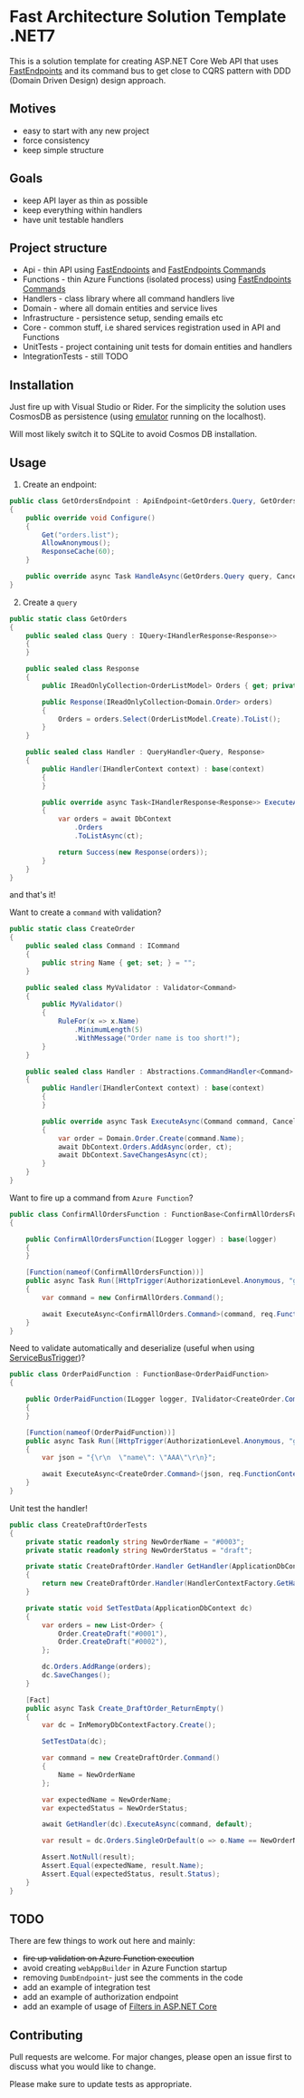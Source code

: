 # Fast Architecture Solution Template .NET7

This is a solution template for creating ASP.NET Core Web API that uses [FastEndpoints](https://fast-endpoints.com) and its command bus to get close to CQRS pattern with DDD (Domain Driven Design) design approach.

## Motives

- easy to start with any new project
- force consistency
- keep simple structure

## Goals

- keep API layer as thin as possible
- keep everything within handlers
- have unit testable handlers

## Project structure

- Api - thin API using [FastEndpoints](https://fast-endpoints.com) and [FastEndpoints Commands](https://fast-endpoints.com/docs/command-bus#_1-define-a-command)
- Functions - thin Azure Functions (isolated process) using [FastEndpoints Commands](https://fast-endpoints.com/docs/command-bus#_1-define-a-command)
- Handlers - class library where all command handlers live
- Domain - where all domain entities and service lives
- Infrastructure - persistence setup, sending emails etc
- Core - common stuff, i.e shared services registration used in API and Functions
- UnitTests - project containing unit tests for domain entities and handlers
- IntegrationTests - still TODO

## Installation

Just fire up with Visual Studio or Rider.
For the simplicity the solution uses CosmosDB as persistence (using [emulator](https://aka.ms/cosmosdb-emulator) running on the localhost).

Will most likely switch it to SQLite to avoid Cosmos DB installation.

## Usage

1. Create an endpoint:

```csharp
public class GetOrdersEndpoint : ApiEndpoint<GetOrders.Query, GetOrders.Response>
{
    public override void Configure()
    {
        Get("orders.list");
        AllowAnonymous();
        ResponseCache(60);
    }

    public override async Task HandleAsync(GetOrders.Query query, CancellationToken ct) => await SendAsync(query, ct);
}
```

2. Create a `query`

```csharp
public static class GetOrders
{
    public sealed class Query : IQuery<IHandlerResponse<Response>>
    {
    }

    public sealed class Response
    {
        public IReadOnlyCollection<OrderListModel> Orders { get; private set; }

        public Response(IReadOnlyCollection<Domain.Order> orders)
        {
            Orders = orders.Select(OrderListModel.Create).ToList();
        }
    }

    public sealed class Handler : QueryHandler<Query, Response>
    {
        public Handler(IHandlerContext context) : base(context)
        {
        }

        public override async Task<IHandlerResponse<Response>> ExecuteAsync(Query query, CancellationToken ct)
        {
            var orders = await DbContext
                .Orders
                .ToListAsync(ct);

            return Success(new Response(orders));
        }
    }
}
```

and that's it!

Want to create a `command` with validation?

```csharp
public static class CreateOrder
{
    public sealed class Command : ICommand
    {
        public string Name { get; set; } = "";
    }

    public sealed class MyValidator : Validator<Command>
    {
        public MyValidator()
        {
            RuleFor(x => x.Name)
                .MinimumLength(5)
                .WithMessage("Order name is too short!");
        }
    }

    public sealed class Handler : Abstractions.CommandHandler<Command>
    {
        public Handler(IHandlerContext context) : base(context)
        {
        }

        public override async Task ExecuteAsync(Command command, CancellationToken ct)
        {
            var order = Domain.Order.Create(command.Name);
            await DbContext.Orders.AddAsync(order, ct);
            await DbContext.SaveChangesAsync(ct);
        }
    }
}
```

Want to fire up a command from `Azure Function`?

```csharp
public class ConfirmAllOrdersFunction : FunctionBase<ConfirmAllOrdersFunction>
{

    public ConfirmAllOrdersFunction(ILogger logger) : base(logger)
    {
    }

    [Function(nameof(ConfirmAllOrdersFunction))]
    public async Task Run([HttpTrigger(AuthorizationLevel.Anonymous, "get", "post")] HttpRequestData req)
    {
        var command = new ConfirmAllOrders.Command();

        await ExecuteAsync<ConfirmAllOrders.Command>(command, req.FunctionContext);
    }
}
```

Need to validate automatically and deserialize (useful when using [ServiceBusTrigger](https://learn.microsoft.com/en-us/azure/azure-functions/functions-bindings-service-bus-trigger?tabs=isolated-process%2Cextensionv5&pivots=programming-language-csharp#example))?

```csharp
public class OrderPaidFunction : FunctionBase<OrderPaidFunction>
{

    public OrderPaidFunction(ILogger logger, IValidator<CreateOrder.Command> validator) : base(logger, validator)
    {
    }

    [Function(nameof(OrderPaidFunction))]
    public async Task Run([HttpTrigger(AuthorizationLevel.Anonymous, "get", "post")] HttpRequestData req)
    {
        var json = "{\r\n  \"name\": \"AAA\"\r\n}";

        await ExecuteAsync<CreateOrder.Command>(json, req.FunctionContext);
    }
}
```

Unit test the handler!

```csharp
public class CreateDraftOrderTests
{
    private static readonly string NewOrderName = "#0003";
    private static readonly string NewOrderStatus = "draft";

    private static CreateDraftOrder.Handler GetHandler(ApplicationDbContext dbContext)
    {
        return new CreateDraftOrder.Handler(HandlerContextFactory.GetHandlerContext(dbContext));
    }

    private static void SetTestData(ApplicationDbContext dc)
    {
        var orders = new List<Order> {
            Order.CreateDraft("#0001"),
            Order.CreateDraft("#0002"),
        };

        dc.Orders.AddRange(orders);
        dc.SaveChanges();
    }

    [Fact]
    public async Task Create_DraftOrder_ReturnEmpty()
    {
        var dc = InMemoryDbContextFactory.Create();

        SetTestData(dc);

        var command = new CreateDraftOrder.Command()
        {
            Name = NewOrderName
        };

        var expectedName = NewOrderName;
        var expectedStatus = NewOrderStatus;

        await GetHandler(dc).ExecuteAsync(command, default);

        var result = dc.Orders.SingleOrDefault(o => o.Name == NewOrderName);

        Assert.NotNull(result);
        Assert.Equal(expectedName, result.Name);
        Assert.Equal(expectedStatus, result.Status);
    }
}
```

## TODO

There are few things to work out here and mainly:

- ~~fire up validation on Azure Function execution~~
- avoid creating `webAppBuilder` in Azure Function startup
- removing `DumbEndpoint`- just see the comments in the code
- add an example of integration test
- add an example of authorization endpoint
- add an example of usage of [Filters in ASP.NET Core](https://learn.microsoft.com/en-us/aspnet/core/mvc/controllers/filters?view=aspnetcore-7.0)

## Contributing

Pull requests are welcome. For major changes, please open an issue first to discuss what you would like to change.

Please make sure to update tests as appropriate.
